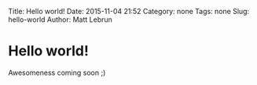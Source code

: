 Title: Hello world!
Date: 2015-11-04 21:52
Category: none
Tags: none
Slug: hello-world
Author: Matt Lebrun


Hello world!
============

Awesomeness coming soon ;)
